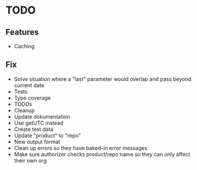 # TODO

## Features

- Caching

## Fix

- Solve situation where a "last" parameter would overlap and pass beyond current date
- Tests
- Type coverage
- TODOs
- Cleanup
- Update dokumentation
- Use getUTC instead
- Create test data
- Update "product" to "repo"
- New output format
- Clean up errors so they have baked-in error messages
- Make sure authorizer checks product/repo name so they can only affect their own org
